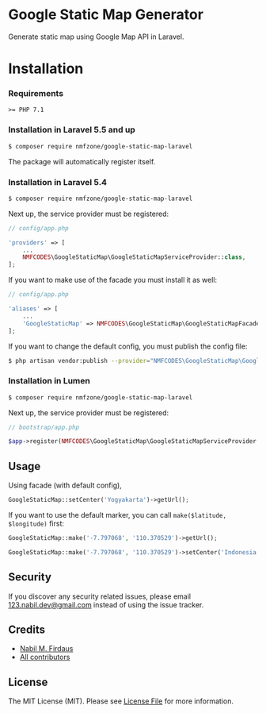 # Google Static Map Generator

Generate static map using Google Map API in Laravel.

# Installation
### Requirements

    >= PHP 7.1

### Installation in Laravel 5.5 and up

```bash
$ composer require nmfzone/google-static-map-laravel
```

The package will automatically register itself.

### Installation in Laravel 5.4

```bash
$ composer require nmfzone/google-static-map-laravel
```

Next up, the service provider must be registered:

```php
// config/app.php

'providers' => [
    ...
    NMFCODES\GoogleStaticMap\GoogleStaticMapServiceProvider::class,
];
```

If you want to make use of the facade you must install it as well:

```php
// config/app.php

'aliases' => [
    ...
    'GoogleStaticMap' => NMFCODES\GoogleStaticMap\GoogleStaticMapFacade::class,
];
```

If you want to change the default config, you must publish the config file:

```bash
$ php artisan vendor:publish --provider="NMFCODES\GoogleStaticMap\GoogleStaticMap"
```

### Installation in Lumen

```bash
$ composer require nmfzone/google-static-map-laravel
```

Next up, the service provider must be registered:

```php
// bootstrap/app.php

$app->register(NMFCODES\GoogleStaticMap\GoogleStaticMapServiceProvider::class);
```

## Usage

Using facade (with default config),

```php
GoogleStaticMap::setCenter('Yogyakarta')->getUrl();
```

If you want to use the default marker, you can call `make($latitude, $longitude)` first:

```php
GoogleStaticMap::make('-7.797068', '110.370529')->getUrl();

GoogleStaticMap::make('-7.797068', '110.370529')->setCenter('Indonesia')->setZoom('4')->getUrl();
```

## Security

If you discover any security related issues, please email 123.nabil.dev@gmail.com instead of using the issue tracker.

## Credits

- [Nabil M. Firdaus](https://twitter.com/nmfzone)
- [All contributors](../../contributors)

## License

The MIT License (MIT). Please see [License File](LICENSE.md) for more information.
